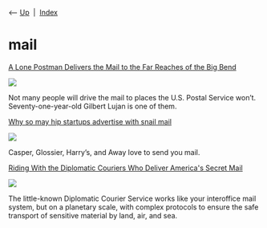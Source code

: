 <div class="nav">

⟵ [Up](index.html)  \|  [Index](index.html)

</div>

# mail

<div class="cards">

<div class="card">

<div class="card-title">

[A Lone Postman Delivers the Mail to the Far Reaches of the Big
Bend](https://www.texasmonthly.com/being-texan/big-bend-postman-delivers)

</div>

<div class="card-image">

[![](https://txmo-server.imgix.net/2019/10/COUNTRY-NOTES-mailman-marfa.jpg?auto=compress&crop=faces&fit=fit&h=866&ixlib=php-3.0.0&q=45&w=1385&s=03bcdfe48d558bbe6e2eb44450dddced)](https://www.texasmonthly.com/being-texan/big-bend-postman-delivers)

</div>

Not many people will drive the mail to places the U.S. Postal Service
won’t. Seventy-one-year-old Gilbert Lujan is one of them.

</div>

<div class="card">

<div class="card-title">

[Why so may hip startups advertise with snail
mail](https://www.vox.com/the-goods/2018/11/1/18048418/mail-marketing-coupons-away-casper-harrys-glossier)

</div>

<div class="card-image">

[![](https://platform.vox.com/wp-content/uploads/sites/2/chorus/uploads/chorus_asset/file/13366825/GettyImages_86799707.jpg?quality=90&strip=all&crop=0%2C15.258261673888%2C100%2C69.483476652224&w=1200)](https://www.vox.com/the-goods/2018/11/1/18048418/mail-marketing-coupons-away-casper-harrys-glossier)

</div>

Casper, Glossier, Harry’s, and Away love to send you mail.

</div>

<div class="card">

<div class="card-title">

[Riding With the Diplomatic Couriers Who Deliver America's Secret
Mail](https://www.wired.com/story/diplomatic-courier-service)

</div>

<div class="card-image">

[![](https://media.wired.com/photos/5b86cf01cde746582fe9ff3d/191:100/w_1280,c_limit/Senegal-overland-7.jpg)](https://www.wired.com/story/diplomatic-courier-service)

</div>

The little-known Diplomatic Courier Service works like your interoffice
mail system, but on a planetary scale, with complex protocols to ensure
the safe transport of sensitive material by land, air, and sea.

</div>

</div>
